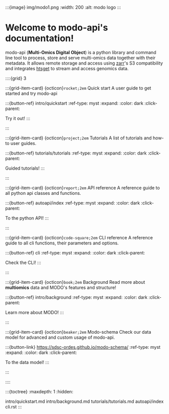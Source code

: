 
:::{image} img/modo1.png
   :width: 200
   :alt: modo logo
:::


# Welcome to modo-api's documentation!

modo-api (__Multi-Omics Digital Object__) is a python library and command line tool to process, store and serve multi-omics data together with their metadata.
It allows remote storage and access using [zarr](https://github.com/zarr-developers/zarr-python)'s S3 compatibility and integrates [htsget](https://github.com/ga4gh/htsget) to stream and access genomics data.

::::{grid} 3

:::{grid-item-card} {octicon}`rocket;2em`  Quick start
A user guide to get started and try modo-api

:::{button-ref} intro/quickstart
:ref-type: myst
:expand:
:color: dark
:click-parent:

Try it out!
:::

:::


:::{grid-item-card} {octicon}`project;2em` Tutorials
A list of tutorials and how-to user guides.

:::{button-ref} tutorials/tutorials
:ref-type: myst
:expand:
:color: dark
:click-parent:

Guided tutorials!
:::

:::

:::{grid-item-card} {octicon}`report;2em` API reference
A reference guide to all python api classes and functions.

:::{button-ref} autoapi/index
:ref-type: myst
:expand:
:color: dark
:click-parent:

To the python API!
:::

:::

:::{grid-item-card} {octicon}`code-square;2em` CLI reference
A reference guide to all cli functions, their parameters and options.

:::{button-ref} cli
:ref-type: myst
:expand:
:color: dark
:click-parent:

Check the CLI!
:::

:::

:::{grid-item-card} {octicon}`book;2em` Background
Read more about __multiomics__ data and MODO's features and structure!

:::{button-ref} intro/background
:ref-type: myst
:expand:
:color: dark
:click-parent:

Learn more about MODO!
:::

:::

:::{grid-item-card} {octicon}`beaker;2em` Modo-schema
Check our data model for advanced and custom usage of modo-api.

:::{button-link} https://sdsc-ordes.github.io/modo-schema/
:ref-type: myst
:expand:
:color: dark
:click-parent:

To the data model!
:::

:::

::::




:::{toctree}
:maxdepth: 1
:hidden:

intro/quickstart.md
intro/background.md
tutorials/tutorials.md
autoapi/index
cli.rst
:::
